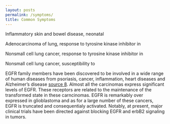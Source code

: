 ```yaml
---
layout: posts
permalink: /symptoms/
title: Common Symptoms
---
```


Inflammatory skin and bowel disease, neonatal

Adenocarcinoma of lung, response to tyrosine kinase inhibitor in

Nonsmall cell lung cancer, response to tyrosine kinase inhibitor in

Nonsmall cell lung cancer, susceptibility to



EGFR family members have been discovered to be involved in a wide range of human diseases from psoriasis, cancer, inflammation, heart diseases and Alzheimer’s disease [source 8](https://doi.org/10.1007/s00018-008-7440-8). Almost all the carcinomas express significant levels of EGFR. These receptors are related to the maintenance of the transformed state in these carncinomas. EGFR is remarkably over expressed in glioblastoma and as for a large number of these cancers, EGFR is truncated and consequentialy activated. Notably, at present, major clinical trials have been directed against blocking EGFR and erbB2 signaling in tumors.
